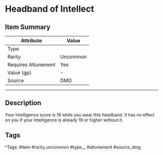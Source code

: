 # Headband of Intellect

## Item Summary

| Attribute            | Value                        |
|----------------------|------------------------------|
| Type                 |   |
| Rarity               | Uncommon             |
| Requires Attunement  | Yes                |
| Value (gp)           | -    |
| Source               | DMG |

---

## Description

Your Intelligence score is 19 while you wear this headband. It has no effect on you if your Intelligence is already 19 or higher without it.

## Tags

^Tags: #item #rarity_uncommon #type__ #attunement #source_dmg
